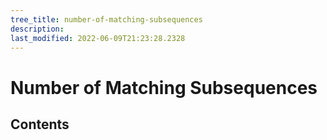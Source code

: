 ```yaml
---
tree_title: number-of-matching-subsequences
description: 
last_modified: 2022-06-09T21:23:28.2328
---
```


# Number of Matching Subsequences

## Contents
